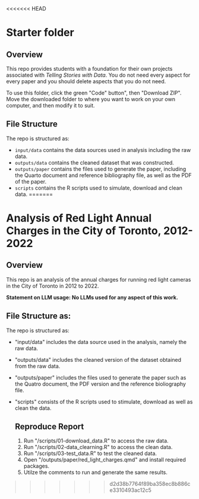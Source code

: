 <<<<<<< HEAD
# Starter folder

## Overview

This repo provides students with a foundation for their own projects associated with *Telling Stories with Data*. You do not need every aspect for every paper and you should delete aspects that you do not need.

To use this folder, click the green "Code" button", then "Download ZIP". Move the downloaded folder to where you want to work on your own computer, and then modify it to suit.

## File Structure

The repo is structured as:

-   `input/data` contains the data sources used in analysis including the raw data.
-   `outputs/data` contains the cleaned dataset that was constructed.
-   `outputs/paper` contains the files used to generate the paper, including the Quarto document and reference bibliography file, as well as the PDF of the paper. 
-   `scripts` contains the R scripts used to simulate, download and clean data.
=======
# Analysis of Red Light Annual Charges in the City of Toronto, 2012-2022

## Overview

This repo is an analysis of the annual charges for running red light cameras in the City of Toronto in 2012 to 2022. 

**Statement on LLM usage: No LLMs used for any aspect of this work.** 

## File Structure as: 
The repo is structured as: 
- "input/data" includes the data source used in the analysis, namely the raw data.
- "outputs/data" includes the cleaned version of the dataset obtained from the raw data.
- "outputs/paper" includes the files used to generate the paper such as the Quatro document, the PDF version and the reference bioliography file.
- "scripts" consists of the R scripts used to stimulate, download as well as clean the data. 

  ## Reproduce Report
  1. Run "/scripts/01-download_data.R" to access the raw data.
  2. Run "/scripts/02-data_clearning.R" to access the clean data.
  3. Run "/scripts/03-test_data.R" to test the cleaned data.
  4. Open "/outputs/paper/red_light_charges.qmd" and install required packages.
  5. Utilze the comments to run and generate the same results.
     
>>>>>>> d2d38b7764f89ba358ec8b886ce3310493ac12c5
